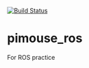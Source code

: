 [![Build Status](https://travis-ci.org/aayaka/pimouse_ros.svg?branch=master)](https://travis-ci.org/aayaka/pimouse_ros)

# pimouse_ros
For ROS practice
